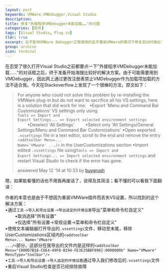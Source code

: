 ```yaml
---
layout: post
keywords: VMWare,VMDebugger,Visual Studio
description:
title: 修复"外接程序VMDebugger未能加载……"的问题
categories: [软件]
tags: [Visual Studio, Plug-in]
tldr: true
excerpt: 在不影响VMWare Debugger正常使用的且不重装VMWare的情况下修复启动时弹出"外接程序VMDebugger未能加载……"的问题
group: archive
icon: terminal
---
```


在忍受了很久打开Visual Studio之前都要点一下"外接程序VMDebugger未能加载……"的对话框之后，终于准备开始海搜比较好的解决方案。由于可能需要用到VMDebugger，因此网上通过更改注册表禁止VMDebugger作为加载项加载的方法不适合我。今天在Stackoverflow上发现了一个很棒的方法，原文如下：  

>For anyone who could not solve this problem by re-installing the VMWare plug-in but do not want to sacrifice all his VS settings, here is a solution that did work for me:
>&nbsp;
•Export 'Menu and Command Bar Customizations' VS settings only using<br/><code>Tools => Import and Export Settings... => Export selected environment settings</code>
&nbsp;&nbsp;&nbsp;&nbsp;&nbsp;&nbsp;&nbsp;&nbsp;•Deselect 'All Settings'
&nbsp;&nbsp;&nbsp;&nbsp;&nbsp;&nbsp;&nbsp;&nbsp;•Select only 'All Settings/General Settings/Menu and Command Bar Customizations'
•Open exported <code>.vssettings</code> file in a text editor, scroll to the end and remove the entry <br/><code>&lt;add</em>toolbar Menu=... Name=&#39;VMware&#39; .../&gt;</code> in the UserCustomizations section
•Import edited <code>.vssettings</code> file using<code>Tools => Import and Export Settings... => Import selected environment settings</code>
and restart Visual Studio to check if the error has gone.
>&nbsp;
><div>answered <span title="2014-05-12 10:33:47Z" class="relativetime">May 12 '14 at 10:33</span> by <a href="http://stackoverflow.com/users/993388/buygrush">buygrush</a></div>

嗯，如果能看懂的话也不用我再废话了，说得及其简洁；看不懂的可以看我下面翻译：  

作者的本意也是由于不想因为重装VMWare插件而丢失VS设置，所以找到的这个解决方案：  
•通过<code>工具->导入和导出设置->导出选定的环境设置</code>导出"菜单和命令栏自定义"  
&nbsp;&nbsp;&nbsp;&nbsp;&nbsp;&nbsp;&nbsp;&nbsp;•取消选择"所有设置"  
&nbsp;&nbsp;&nbsp;&nbsp;&nbsp;&nbsp;&nbsp;&nbsp;•仅选择"所有设置->常规设置->菜单和命令栏自定义"  
•使用文本编辑器打开导出的<code>.vssettings</code>文件，移动至末尾，移除UserCustomizations区域内的<code>&lt;add</em>toolbar Menu=... Name=&#39;VMware&#39; .../&gt;</code>部分，这部分在我导出的文件内是这样的<code>&lt;add</em>toolbar Menu=&quot;{000D7B18-CDE4-49F0-B194-FE3E25BBF096}:0000000b&quot; Name=&quot;VMware&quot; MenuType=&quot;toolbar&quot;/&gt;</code>  
•<code>工具->导入和导出设置->导入选定的环境设置</code>通过导入我们修改后的<code>.vssettings</code>文件  
•重启Visual Studio检查是否已经排除故障  
